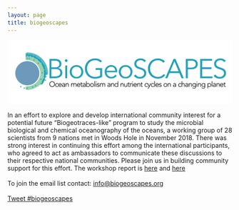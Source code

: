 ```yaml
---
layout: page
title: biogeoscapes
---
```

<img src="biogeoscapes-04_cropped.png">

In an effort to explore and develop international community interest for a potential future “Biogeotraces-like” program to study the microbial biological and chemical oceanography of the oceans, a working group of 28 scientists from 9 nations met in Woods Hole in November 2018. There was strong interest in continuing this effort among the international participants, who agreed to act as ambassadors to communicate these discussions to their respective national communities. Please join us in building community support for this effort. The workshop report is <a href="https://www.dropbox.com/s/t62amkrfrs491ar/Biogeoscapes%20summary%20vision%20FINAL.pdf?dl=0"> here</a> and <a href="https://drive.google.com/open?id=18Y3bK-B4oCKbaWhmlqFs9R2diw4TUYPA"> here</a><br>
<br>
To join the email list contact: <a href="mailto:info@biogeoscapes.org">info@biogeoscapes.org</a><br>
<br>
<a href="https://twitter.com/intent/tweet?button_hashtag=biogeoscapes&ref_src=twsrc%5Etfw" class="twitter-hashtag-button" data-show-count="false">Tweet #biogeoscapes</a><script async src="https://platform.twitter.com/widgets.js" charset="utf-8"></script>
